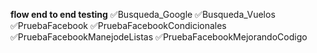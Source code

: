  **flow end to end testing**
 ✅Busqueda_Google
 ✅Busqueda_Vuelos
 ✅PruebaFacebook
 ✅PruebaFacebookCondicionales
 ✅PruebaFacebookManejodeListas
 ✅PruebaFacebookMejorandoCodigo
